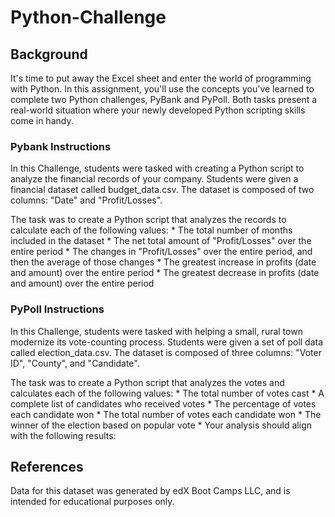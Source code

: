 # Python-Challenge

## Background

It's time to put away the Excel sheet and enter the world of programming with Python. In this assignment, you'll use the concepts you've learned to complete two Python challenges, PyBank and PyPoll. Both tasks present a real-world situation where your newly developed Python scripting skills come in handy.



### Pybank Instructions

In this Challenge, students were tasked with creating a Python script to analyze the financial records of your company. Students were given a financial dataset called budget_data.csv. The dataset is composed of two columns: "Date" and "Profit/Losses". 

The task was to create a Python script that analyzes the records to calculate each of the following values:
    * The total number of months included in the dataset
    * The net total amount of "Profit/Losses" over the entire period
    * The changes in "Profit/Losses" over the entire period, and then the average of those changes
    * The greatest increase in profits (date and amount) over the entire period
    * The greatest decrease in profits (date and amount) over the entire period



### PyPoll Instructions

In this Challenge, students were tasked with helping a small, rural town modernize its vote-counting process. Students were given a set of poll data called election_data.csv. The dataset is composed of three columns: "Voter ID", "County", and "Candidate". 

The task was to create a Python script that analyzes the votes and calculates each of the following values:
    * The total number of votes cast
    * A complete list of candidates who received votes
    * The percentage of votes each candidate won
    * The total number of votes each candidate won
    * The winner of the election based on popular vote
    * Your analysis should align with the following results:



## References
Data for this dataset was generated by edX Boot Camps LLC, and is intended for educational purposes only.





